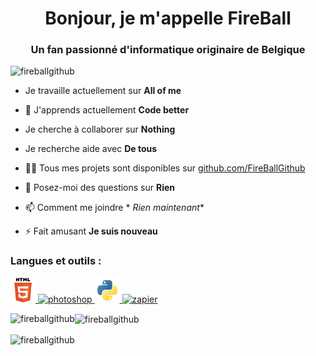 <h1 align="center">Bonjour, je m'appelle FireBall</h1>
<h3 align="center">Un fan passionné d'informatique originaire de Belgique</h3>

<p align="left"> <img src="https://komarev.com/ghpvc/?username=FireHallGithub&label=Profile%20views&color=000000&style=plastic" alt="fireballgithub" /> </p>


- Je travaille actuellement sur **All of me**

- 🌱 J'apprends actuellement **Code better**

- Je cherche à collaborer sur **Nothing**

- Je recherche aide avec **De tous**

- 👨‍💻 Tous mes projets sont disponibles sur [github.com/FireBallGithub](github.com/FireBallGithub)

- 💬 Posez-moi des questions sur **Rien**

- 📫 Comment me joindre * *Rien maintenant**

- ⚡ Fait amusant **Je suis nouveau**


<h3 align="left" ">Langues et outils :</h3>
<p align="left"> <a href="https://www.w3.org/html/" target="_blank" rel="noreferrer"> <img src ="https://raw.githubusercontent.com/devicons/devicon/master/icons/html5/html5-original-wordmark.svg" alt="html5" width="40" height="40"/> </a > <a href="https://www.photoshop.com/en" target="_blank" rel="noreferrer"> <img src="https://raw.githubusercontent.com/devicons/devicon/master/ icônes/photoshop/photoshop-line.svg" alt="photoshop" width="40" height="40"/> </a> <a href="https://www.python.org" target="_blank " rel="noreferrer"> <img src="https://raw.githubusercontent.com/devicons/devicon/master/icons/python/python-original.svg" alt="python" width="40" height= "40"/> </a> <a href="https://zapier.com" target="_blank" rel="noreferrer"> <img src="https://www.vectorlogo.zone/logos/ zapier/zapier-icon.svg" alt="zapier" width="40" height="40"/> </a> </p>

<p><img align="left" src="https:// github-readme-stats.vercel.app/api/top-langs?username=fireballgithub&show_icons=true&theme=dark&locale=en&layout=compact" alt="fireballgithub" /></p>

<p> <img align="center" src="https:// github-readme-stats.vercel.app/api?username=fireballgithub&show_icons=true&theme=dark&locale=en" alt="fireballgithub" /></p>

<p><img align="center" src="https:// github-readme-streak-stats.herokuapp.com/?user=fireballgithub&theme=dark" alt="fireballgithub" /></p>



<!---
FireCodeGithub/FireCodeGithub is a ✨ special ✨ repository because its `README.md` (this file) appears on your GitHub profile.
You can click the Preview link to take a look at your changes.
--->
